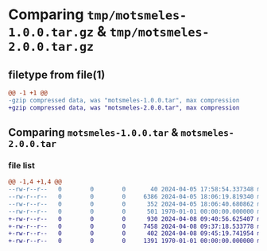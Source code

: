 # Comparing `tmp/motsmeles-1.0.0.tar.gz` & `tmp/motsmeles-2.0.0.tar.gz`

## filetype from file(1)

```diff
@@ -1 +1 @@
-gzip compressed data, was "motsmeles-1.0.0.tar", max compression
+gzip compressed data, was "motsmeles-2.0.0.tar", max compression
```

## Comparing `motsmeles-1.0.0.tar` & `motsmeles-2.0.0.tar`

### file list

```diff
@@ -1,4 +1,4 @@
--rw-r--r--   0        0        0       40 2024-04-05 17:58:54.337348 motsmeles-1.0.0/README.md
--rw-r--r--   0        0        0     6386 2024-04-05 18:06:19.819340 motsmeles-1.0.0/motsmeles.py
--rw-r--r--   0        0        0      352 2024-04-05 18:06:40.680862 motsmeles-1.0.0/pyproject.toml
--rw-r--r--   0        0        0      501 1970-01-01 00:00:00.000000 motsmeles-1.0.0/PKG-INFO
+-rw-r--r--   0        0        0      930 2024-04-08 09:40:56.625407 motsmeles-2.0.0/README.md
+-rw-r--r--   0        0        0     7458 2024-04-08 09:37:18.533778 motsmeles-2.0.0/motsmeles.py
+-rw-r--r--   0        0        0      402 2024-04-08 09:45:19.741954 motsmeles-2.0.0/pyproject.toml
+-rw-r--r--   0        0        0     1391 1970-01-01 00:00:00.000000 motsmeles-2.0.0/PKG-INFO
```

